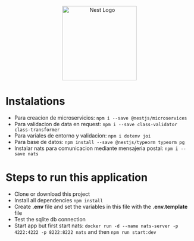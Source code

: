 <p align="center">
  <a href="http://nestjs.com/" target="blank"><img src="https://nestjs.com/img/logo-small.svg" width="200" alt="Nest Logo" /></a>
</p>

# Instalations
- Para creacion de microservicios: ```npm i --save @nestjs/microservices```
- Para validacion de data en request: ```npm i --save class-validator class-transformer```
- Para variales de entorno y validacion: ```npm i dotenv joi```
- Para base de datos: ```npm install --save @nestjs/typeorm typeorm pg```
- Instalar nats para comunicacion mediante mensajeria postal: ```npm i --save nats```


# Steps to run this application
- Clone or download this project
- Install all dependencies ```npm install```
- Create __.env__ file and set the variables in this file with the __.env.template__ file
- Test the sqlite db connection
- Start app but first start nats: ```docker run -d --name nats-server -p 4222:4222 -p 8222:8222 nats``` and then ```npm run start:dev```